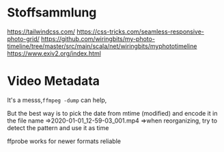 # Stoffsammlung

https://tailwindcss.com/
https://css-tricks.com/seamless-responsive-photo-grid/
https://github.com/wiringbits/my-photo-timeline/tree/master/src/main/scala/net/wiringbits/myphototimeline
https://www.exiv2.org/index.html

# Video Metadata

It's a messs,`ffmpeg -dump` can help,

But the best way is to pick the date from mtime (modified) and encode it in the file name
=>2020-01-01_12-59-03_001.mp4
=>when reorganizing, try to detect the pattern and use it as time

ffprobe works for newer formats reliable
